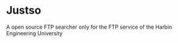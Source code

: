 Justso
======

A open source FTP searcher only for the FTP service of the Harbin Engineering University 
